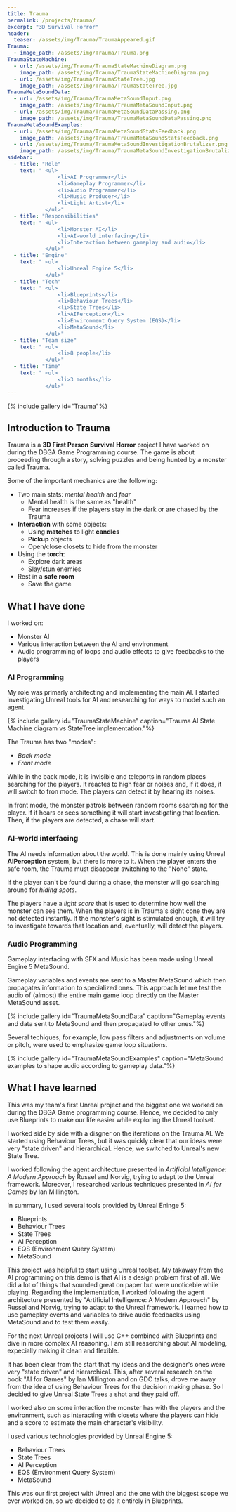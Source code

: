 ```yaml
---
title: Trauma
permalink: /projects/trauma/
excerpt: "3D Survival Horror"
header:
  teaser: /assets/img/Trauma/TraumaAppeared.gif
Trauma:
  - image_path: /assets/img/Trauma/Trauma.png
TraumaStateMachine:
  - url: /assets/img/Trauma/TraumaStateMachineDiagram.png
    image_path: /assets/img/Trauma/TraumaStateMachineDiagram.png
  - url: /assets/img/Trauma/TraumaStateTree.jpg
    image_path: /assets/img/Trauma/TraumaStateTree.jpg
TraumaMetaSoundData:
  - url: /assets/img/Trauma/TraumaMetaSoundInput.png
    image_path: /assets/img/Trauma/TraumaMetaSoundInput.png
  - url: /assets/img/Trauma/TraumaMetaSoundDataPassing.png
    image_path: /assets/img/Trauma/TraumaMetaSoundDataPassing.png
TraumaMetaSoundExamples:
  - url: /assets/img/Trauma/TraumaMetaSoundStatsFeedback.png
    image_path: /assets/img/Trauma/TraumaMetaSoundStatsFeedback.png
  - url: /assets/img/Trauma/TraumaMetaSoundInvestigationBrutalizer.png
    image_path: /assets/img/Trauma/TraumaMetaSoundInvestigationBrutalizer.png
sidebar:
  - title: "Role"
    text: " <ul>
                <li>AI Programmer</li>
                <li>Gameplay Programmer</li> 
                <li>Audio Programmer</li>
                <li>Music Producer</li>
                <li>Light Artist</li>
            </ul>"
  - title: "Responsibilities"
    text: " <ul>
                <li>Monster AI</li>
                <li>AI-world interfacing</li>
                <li>Interaction between gameplay and audio</li>
            </ul>"
  - title: "Engine"
    text: " <ul>
                <li>Unreal Engine 5</li>
            </ul>"
  - title: "Tech"
    text: " <ul>
                <li>Blueprints</li> 
                <li>Behaviour Trees</li>
                <li>State Trees</li>
                <li>AIPerception</li>
                <li>Environment Query System (EQS)</li>
                <li>MetaSound</li>
            </ul>"
  - title: "Team size"
    text: " <ul>
                <li>8 people</li>
            </ul>"
  - title: "Time"
    text: " <ul>
                <li>3 months</li>
            </ul>"
---
```

{% include gallery id="Trauma"%}

[//]: # "DI CHE PROGETTO SI TRATTA"
## Introduction to Trauma
Trauma is a **3D First Person Survival Horror** project I have worked on during the DBGA Game Programming course.
The game is about proceeding through a story, solving puzzles and being hunted by a monster called Trauma.

Some of the important mechanics are the following:
- Two main stats: *mental health* and *fear* 
    - Mental health is the same as "health"
    - Fear increases if the players stay in the dark or are chased by the Trauma
- **Interaction** with some objects:
    - Using **matches** to light **candles**   
    - **Pickup** objects
    - Open/close closets to hide from the monster
- Using the **torch**:
    - Explore dark areas
    - Slay/stun enemies
- Rest in a **safe room**
    - Save the game

[//]: # "DI COSA MI SONO OCCUPATO"
## What I have done
I worked on:
- Monster AI
- Various interaction between the AI and environment
- Audio programming of loops and audio effects to give feedbacks to the players

### AI Programming
My role was primarly architecting and implementing the main AI. 
I started investigating Unreal tools for AI and researching for ways to model such an agent.

{% include gallery id="TraumaStateMachine" caption="Trauma AI State Machine diagram vs StateTree implementation."%}

The Trauma has two "modes":
- *Back mode*
- *Front mode*

While in the back mode, it is invisible and teleports in random places searching for the players. 
It reactes to high fear or noises and, if it does, it will switch to fron mode.
The players can detect it by hearing its noises.

In front mode, the monster patrols between random rooms searching for the player. 
If it hears or sees something it will start investigating that location. 
Then, if the players are detected, a chase will start.

### AI-world interfacing
The AI needs information about the world. This is done mainly using Unreal **AIPerception** system, but there is more to it.
When the player enters the safe room, the Trauma must disappear switching to the "None" state. 

If the player can't be found during a chase, the monster will go searching around for *hiding spots*.

The players have a *light score* that is used to determine how well the monster can see them.
When the players is in Trauma's sight cone they are not detected instantly. 
If the monster's sight is stimulated enough, it will try to investigate towards that location and, eventually, will detect the players.

### Audio Programming
Gameplay interfacing with SFX and Music has been made using Unreal Engine 5 MetaSound. 

Gameplay variables and events are sent to a Master MetaSound which then propagates information to specialized ones.
This approach let me test the audio of (almost) the entire main game loop directly on the Master MetaSound asset.

{% include gallery id="TraumaMetaSoundData" caption="Gameplay events and data sent to MetaSound and then propagated to other ones."%}

Several techiques, for example, low pass filters and adjustments on volume or pitch, were used to emphasize game loop situations. 

{% include gallery id="TraumaMetaSoundExamples" caption="MetaSound examples to shape audio according to gameplay data."%}

## What I have learned
This was my team's first Unreal project and the biggest one we worked on during the DBGA Game programming course. 
Hence, we decided to only use Blueprints to make our life easier while exploring the Unreal toolset.

I worked side by side with a disgner on the iterations on the Trauma AI.
We started using Behaviour Trees, but it was quickly clear that our ideas were very "state driven" and hierarchical.
Hence, we switched to Unreal's new State Tree.

I worked following the agent architecture presented in *Artificial Intelligence: A Modern Approach* by Russel and Norvig, trying to adapt to the Unreal framework.
Moreover, I researched various techniques presented in *AI for Games* by Ian Millington.

In summary, I used several tools provided by Unreal Eninge 5:
- Blueprints
- Behaviour Trees
- State Trees
- AI Perception
- EQS (Environment Query System)
- MetaSound

This project was helpful to start using Unreal toolset. My takaway from the AI programming on this demo is that AI is a design problem first of all. 
We did a lot of things that sounded great on paper but were unoticeble while playing.
Regarding the implementation, I worked following the agent architecture presented by "Artificial Intelligence: A Modern Approach" by Russel and Norvig, trying to adapt to the Unreal framework.
I learned how to use gameplay events and variables to drive audio feedbacks using MetaSound and to test them easily.

For the next Unreal projects I will use C++ combined with Blueprints and dive in more complex AI reasoning. I am still reaserching about AI modeling, expecially making it clean and flexible.

It has been clear from the start that my ideas and the designer's ones were very "state driven" and hierarchical. 
This, after several research on the book "AI for Games" by Ian Millington and on GDC talks, drove me away from the idea of using Behaviour Trees for the decision making phase. 
So I decided to give Unreal State Trees a shot and they paid off.

I worked also on some interaction the monster has with the players and the environment, such as interacting with closets where the players can hide and a score to estimate the main character's visibility.


I used various technologies provided by Unreal Engine 5:
- Behaviour Trees
- State Trees
- AI Perception
- EQS (Environment Query System)
- MetaSound

This was our first project with Unreal and the one with the biggest scope we ever worked on, so we decided to do it entirely in Blueprints.


[//]: # "COSA HO IMPARATO"